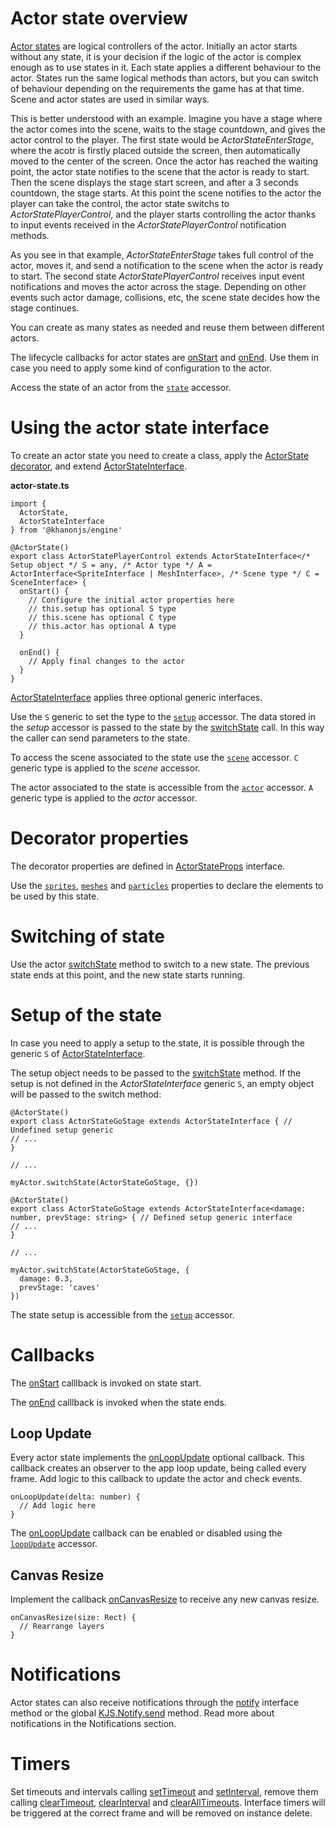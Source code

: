 # Actor state overview

[Actor states](https://khanonjs.com/api-docs/modules/decorators_actor_actor_state.html) are logical controllers of the actor. Initially an actor starts without any state, it is your decision if the logic of the actor is complex enough as to use states in it. Each state applies a different behaviour to the actor. States run the same logical methods than actors, but you can switch of behaviour depending on the requirements the game has at that time. Scene and actor states are used in similar ways.

This is better understood with an example. Imagine you have a stage where the actor comes into the scene, waits to the stage countdown, and gives the actor control to the player. The first state would be *ActorStateEnterStage*, where the acotr is firstly placed outside the screen, then automatically moved to the center of the screen. Once the actor has reached the waiting point, the actor state notifies to the scene that the actor is ready to start. Then the scene displays the stage start screen, and after a 3 seconds countdown, the stage starts. At this point the scene notifies to the actor the player can take the control, the actor state switchs to *ActorStatePlayerControl*, and the player starts controlling the actor thanks to input events received in the *ActorStatePlayerControl* notification methods.

As you see in that example, *ActorStateEnterStage* takes full control of the actor, moves it, and send a notification to the scene when the actor is ready to start. The second state *ActorStatePlayerControl* receives input event notifications and moves the actor across the stage. Depending on other events such actor damage, collisions, etc, the scene state decides how the stage continues.

You can create as many states as needed and reuse them between different actors.

The lifecycle callbacks for actor states are [onStart](https://khanonjs.com/api-docs/classes/decorators_actor_actor_state.ActorStateInterface.html#onStart) and [onEnd](https://khanonjs.com/api-docs/classes/decorators_actor_actor_state.ActorStateInterface.html#onEnd). Use them in case you need to apply some kind of configuration to the actor.

Access the state of an actor from the [`state`](https://khanonjs.com/api-docs/classes/decorators_actor.ActorInterface.html#state) accessor.

# Using the actor state interface

To create an actor state you need to create a class, apply the [ActorState decorator](https://khanonjs.com/api-docs/functions/decorators_actor_actor_state.ActorState.html), and extend [ActorStateInterface](https://khanonjs.com/api-docs/classes/decorators_actor_actor_state.ActorStateInterface.html).

**actor-state.ts**
```
import {
  ActorState,
  ActorStateInterface
} from '@khanonjs/engine'

@ActorState()
export class ActorStatePlayerControl extends ActorStateInterface</* Setup object */ S = any, /* Actor type */ A = ActorInterface<SpriteInterface | MeshInterface>, /* Scene type */ C = SceneInterface> {
  onStart() {
    // Configure the initial actor properties here
    // this.setup has optional S type
    // this.scene has optional C type
    // this.actor has optional A type
  }

  onEnd() {
    // Apply final changes to the actor
  }
}
```

[ActorStateInterface](https://khanonjs.com/api-docs/classes/decorators_actor_actor_state.ActorStateInterface.html) applies three optional generic interfaces.

Use the `S` generic to set the type to the [`setup`](https://khanonjs.com/api-docs/classes/decorators_actor_actor_state.ActorStateInterface.html#setup) accessor. The data stored in the *setup* accessor is passed to the state by the [switchState](https://khanonjs.com/api-docs/classes/decorators_actor.ActorInterface.html#switchState) call. In this way the caller can send parameters to the state.

To access the scene associated to the state use the [`scene`](https://khanonjs.com/api-docs/classes/decorators_actor_actor_state.ActorStateInterface.html#scene) accessor. `C` generic type is applied to the *scene* accessor.

The actor associated to the state is accessible from the [`actor`](https://khanonjs.com/api-docs/classes/decorators_actor_actor_state.ActorStateInterface.html#actor) accessor. `A` generic type is applied to the *actor* accessor.

# Decorator properties

The decorator properties are defined in [ActorStateProps](https://khanonjs.com/api-docs/interfaces/decorators_actor_actor_state.ActorStateProps.html) interface.

Use the [`sprites`](https://khanonjs.com/api-docs/interfaces/decorators_actor_actor_state.ActorStateProps.html#sprites), [`meshes`](https://khanonjs.com/api-docs/interfaces/decorators_actor_actor_state.ActorStateProps.html#meshes) and [`particles`](https://khanonjs.com/api-docs/interfaces/decorators_actor_actor_state.ActorStateProps.html#particles) properties to declare the elements to be used by this state.

# Switching of state

Use the actor [switchState](https://khanonjs.com/api-docs/classes/decorators_actor.ActorInterface.html#switchState) method to switch to a new state. The previous state ends at this point, and the new state starts running.

# Setup of the state

In case you need to apply a setup to the state, it is possible through the generic `S` of [ActorStateInterface](https://khanonjs.com/api-docs/classes/decorators_actor_actor_state.ActorStateInterface.html).

The setup object needs to be passed to the [switchState](https://khanonjs.com/api-docs/classes/decorators_actor.ActorInterface.html#switchState) method. If the setup is not defined in the *ActorStateInterface* generic `S`, an empty object will be passed to the switch method:
```
@ActorState()
export class ActorStateGoStage extends ActorStateInterface { // Undefined setup generic
// ...
}

// ...

myActor.switchState(ActorStateGoStage, {})
```
```
@ActorState()
export class ActorStateGoStage extends ActorStateInterface<damage: number, prevStage: string> { // Defined setup generic interface
// ...
}

// ...

myActor.switchState(ActorStateGoStage, {
  damage: 0.3,
  prevStage: 'caves'
})
```

The state setup is accessible from the [`setup`](https://khanonjs.com/api-docs/classes/decorators_actor_actor_state.ActorStateInterface.html#setup) accessor.

# Callbacks

The [onStart](https://khanonjs.com/api-docs/classes/decorators_actor_actor_state.ActorStateInterface.html#onStart) calllback is invoked on state start.

The [onEnd](https://khanonjs.com/api-docs/classes/decorators_actor_actor_state.ActorStateInterface.html#onEnd) calllback is invoked when the state ends.

## Loop Update

Every actor state implements the [onLoopUpdate](https://khanonjs.com/api-docs/classes/decorators_actor_actor_state.ActorStateInterface.html#onLoopUpdate) optional callback. This callback creates an observer to the app loop update, being called every frame. Add logic to this callback to update the actor and check events.
```
onLoopUpdate(delta: number) {
  // Add logic here
}
```

The [onLoopUpdate](https://khanonjs.com/api-docs/classes/decorators_actor_actor_state.ActorStateInterface.html#onLoopUpdate) callback can be enabled or disabled using the [`loopUpdate`](https://khanonjs.com/api-docs/classes/decorators_actor_actor_state.ActorStateInterface.html#loopUpdate) accessor.

## Canvas Resize

Implement the callback [onCanvasResize](https://khanonjs.com/api-docs/classes/decorators_actor_actor_state.ActorStateInterface.html#onCanvasResize) to receive any new canvas resize.
```
onCanvasResize(size: Rect) {
  // Rearrange layers
}
```

# Notifications

Actor states can also receive notifications through the [notify](https://khanonjs.com/api-docs/classes/decorators_actor_actor_state.ActorStateInterface.html#notify) interface method  or the global [KJS.Notify.send](https://khanonjs.com/api-docs/functions/kjs.KJS.Notify.send.html) method. Read more about notifications in the Notifications section.

# Timers

Set timeouts and intervals calling [setTimeout](https://khanonjs.com/api-docs/classes/decorators_actor_actor_state.ActorStateInterface.html#setTimeout) and [setInterval](https://khanonjs.com/api-docs/classes/decorators_actor_actor_state.ActorStateInterface.html#setInterval), remove them calling [clearTimeout](https://khanonjs.com/api-docs/classes/decorators_actor_actor_state.ActorStateInterface.html#clearTimeout), [clearInterval](https://khanonjs.com/api-docs/classes/decorators_actor_actor_state.ActorStateInterface.html#clearInterval) and [clearAllTimeouts](https://khanonjs.com/api-docs/classes/decorators_actor_actor_state.ActorStateInterface.html#clearAllTimeouts). Interface timers will be triggered at the correct frame and will be removed on instance delete.